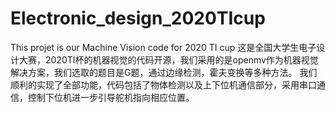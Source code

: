 # Electronic_design_2020TIcup
This projet is our Machine Vision code for 2020 TI cup
这是全国大学生电子设计大赛，2020TI杯的机器视觉的代码开源，我们采用的是openmv作为机器视觉解决方案，我们选取的题目是G题，通过边缘检测，霍夫变换等多种方法。
我们顺利的实现了全部功能，代码包括了物体检测以及上下位机通信部分，采用串口通信，控制下位机进一步引导舵机指向相应位置。
